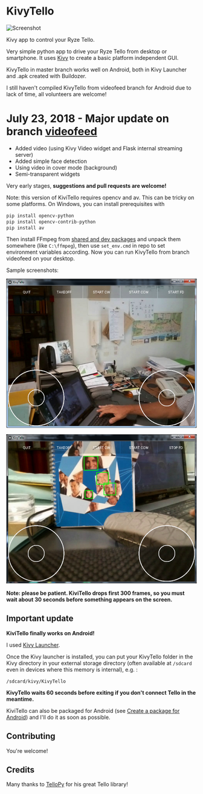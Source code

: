 # KivyTello

![Screenshot](KiviTello.png?raw=true "Screenshot")

Kivy app to control your Ryze Tello.

Very simple python app to drive your Ryze Tello from desktop or smartphone.
It uses [Kivy](https://kivy.org) to create a basic platform independent GUI.

KivyTello in master branch works well on Android, both in Kivy Launcher
and .apk created with Buildozer.

I still haven't compiled KivyTello from videofeed branch for Android
due to lack of time, all volunteers are welcome!

# July 23, 2018 - Major update on branch [videofeed](https://github.com/mcecchi/KivyTello/tree/videofeed)

- Added video (using Kivy Video widget and Flask internal streaming server)
- Added simple face detection
- Using video in cover mode (background)
- Semi-transparent widgets

Very early stages,
**suggestions and pull requests are welcome!**

Note: this version of KiviTello requires opencv and av.
This can be tricky on some platforms.
On Windows, you can install prerequisites with

    pip install opencv-python
    pip install opencv-contrib-python
    pip install av

Then install FFmpeg from [shared and dev packages](https://ffmpeg.zeranoe.com/builds/)
and unpack them somewhere (like `C:\ffmpeg`), then use `set_env.cmd` in repo
to set environment variables according.
Now you can run KivyTello from branch videofeed on your desktop.

Sample screenshots:

![Screenshot](shot01.png?raw=true "Screenshot")

![Screenshot](shot02.png?raw=true "Screenshot")

**Note: please be patient. KiviTello drops first 300 frames, so
you must wait about 30 seconds before something appears on the screen.**

## Important update

**KiviTello finally works on Android!**

I used [Kivy Launcher](https://play.google.com/store/apps/details?id=org.kivy.pygame&hl=en).

Once the Kivy launcher is installed, you can put your KivyTello
folder in the Kivy directory in your external storage directory
(often available at `/sdcard` even in devices where this memory
is internal), e.g. :

    /sdcard/kivy/KivyTello

**KivyTello waits 60 seconds before exiting if you don't connect Tello in the meantime.**

KiviTello can also be packaged for Android (see [Create a package for Android](https://kivy.org/docs/guide/packaging-android.html#)) and I'll do it as soon as possible.

## Contributing

You're welcome!

## Credits

Many thanks to [TelloPy](https://github.com/hanyazou/TelloPy) for his great Tello library!
